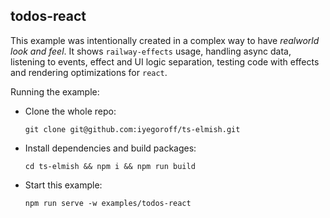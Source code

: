 ## todos-react

This example was intentionally created in a complex way to have <i>realworld look and feel</i>. It shows `railway-effects` usage, handling async data, listening to events, effect and UI logic separation, testing code with effects and rendering optimizations for `react`.

Running the example:

- Clone the whole repo:
  ```
  git clone git@github.com:iyegoroff/ts-elmish.git
  ```
- Install dependencies and build packages:
  ```
  cd ts-elmish && npm i && npm run build
  ```
- Start this example:
  ```
  npm run serve -w examples/todos-react
  ```
